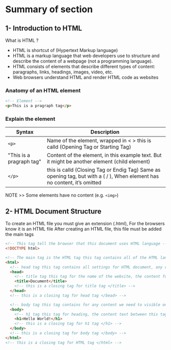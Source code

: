 # Summary of section

## 1- Introduction to HTML

What is HTML ?

- HTML is shortcut of (Hypertext Markup language)
- HTML is a markup language that web developers use to structure and describe the content of a webpage (not a programming language).
- HTML consists of elements that describe different types of content: paragraphs, links, headings, images, video, etc.
- Web browsers understand HTML and render HTML code as websites

### Anatomy of an HTML element

```html
<!-- Element -->
<p>This is a pragraph tag</p>
```

### Explain the element

| Syntax                   | Description                                                                                                               |
| ------------------------ | ------------------------------------------------------------------------------------------------------------------------- |
| `<p>`                    | Name of the element, wrapped in < > this is calld (Opening Tag or Starting Tag)                                           |
| "This is a pragraph tag" | Content of the element, in this example text. But it might be another element (child element)                             |
| `</p>`                   | this is calld (Closing Tag or Endig Tag) Same as opening tag, but with a ( / ), When element has no content, it’s omitted |

NOTE >> Some elements have no content (e.g. `<img>`)

## 2- HTML Document Structure

To create an HTML file you must give an extension (.html), For the browsers know it is an HTML file
After creating an HTML file, this file must be added the main tags

```html
<!-- This tag tell the browser that this document uses HTML language -->
<!DOCTYPE html>

<!-- The main tag is the HTML tag this tag contains all of the HTML language tags -->
<html>
  <!-- head tag this tag contains all settings for HTML document, any content between this tag is not visible in the browser -->
  <head>
    <!-- title tag this tag for the name of the website, the content for this tag is visible in a tab for the browser -->
    <title>Document</title>
    <!-- this is a closing tag for title tag </title> -->
  </head>
  <!-- this is a closing tag for head tag </bead> -->

  <!-- body tag this tag contains for any content we need to visible on our website such as (paragraphs, links, headings, images, videos, etc) -->
  <body>
    <!-- h1 tag this tag for heading, the content text between this tag will be visible only on our website -->
    <h1>Hello World!</h1>
    <!-- this is a closing tag for h1 tag </h1> -->
  </body>
  <!-- this is a closing tag for body tag </body> -->
</html>
<!-- this is a closing tag for HTML tag </html> -->
```
